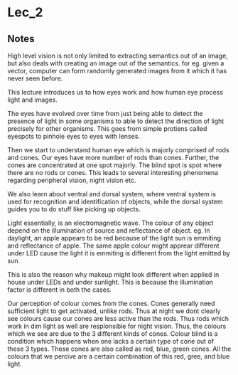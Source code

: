 # Lec_2

## Notes 

High level vision is not only limited to extracting semantics out of an image, but also deals with creating an image out of the semantics.
for eg. given a vector, computer can form randomly generated images from it which it has never seen before.

This lecture introduces us to how eyes work and how human eye process light and images.

The eyes have evolved over time from just being able to detect the presence of light in some organisms to able to detect the direction of light precisely for other organisms. This goes from simple protiens called eyespots to pinhole eyes to eyes with lenses.

Then we start to understand human eye which is majorly comprised of rods and cones. Our eyes have more number of rods than cones. Further, the cones are concentrated at one spot majorly. The blind spot is spot where there are no rods or cones. This leads to several interesting phenomena regarding peripheral vision, night vision etc.

We also learn about ventral and dorsal system, where ventral system is used for recognition and identification of objects, while the dorsal system guides you to do stuff like picking up objects.

Light essentially, is an electromagnetic wave. The colour of any object depend on the illumination of source and reflectance of object. eg. In daylight, an apple appears to be red because of the light sun is emmiting and reflectance of apple. The same apple colour might apprear different under LED cause the light it is emmiting is different from the light emitted by sun.

This is also the reason why makeup might look different when applied in house under LEDs and under sunlight. This is because the illumination factor is different in both the cases.

Our perception of colour comes from the cones. Cones generally need sufficient light to get activated, unlike rods. Thus at night we dont clearly see colours cause our cones are less active than the rods. Thus rods which work in dim light as well are resplonsible for night vision. Thus, the colours which we see are due to the 3 different kinds of cones. Colour blind is a condition which happens when one lacks a certain type of cone out of these 3 types. These cones are also called as red, blue, green cones. All the colours that we percive are a certain combination of this red, gree, and blue light.
